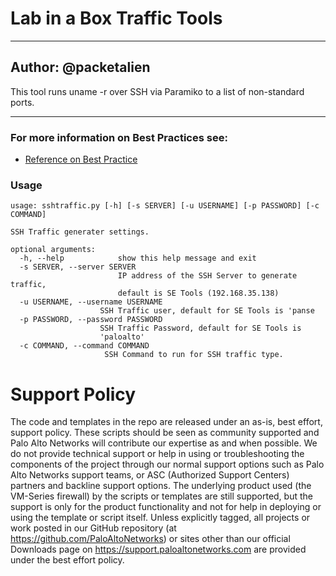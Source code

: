 # Lab in a Box Traffic Tools

---
Author: @packetalien  
---

This tool runs uname -r over SSH via Paramiko to a list of non-standard ports.

---

### For more information on Best Practices see:

* [Reference on Best Practice](https://docs.paloaltonetworks.com/pan-os/8-0/pan-os-admin/threat-prevention/best-practices-for-securing-your-network-from-layer-4-and-layer-7-evasions)

### Usage

    usage: sshtraffic.py [-h] [-s SERVER] [-u USERNAME] [-p PASSWORD] [-c COMMAND]

    SSH Traffic generater settings.

    optional arguments:
      -h, --help            show this help message and exit
      -s SERVER, --server SERVER
                            IP address of the SSH Server to generate traffic,
                            default is SE Tools (192.168.35.138)
      -u USERNAME, --username USERNAME
                        SSH Traffic user, default for SE Tools is 'panse
      -p PASSWORD, --password PASSWORD
                        SSH Traffic Password, default for SE Tools is
                        'paloalto'
      -c COMMAND, --command COMMAND
                         SSH Command to run for SSH traffic type.

# Support Policy
The code and templates in the repo are released under an as-is, best effort, support policy. These scripts should be seen as community supported and Palo Alto Networks will contribute our expertise as and when possible. We do not provide technical support or help in using or troubleshooting the components of the project through our normal support options such as Palo Alto Networks support teams, or ASC (Authorized Support Centers) partners and backline support options. The underlying product used (the VM-Series firewall) by the scripts or templates are still supported, but the support is only for the product functionality and not for help in deploying or using the template or script itself. Unless explicitly tagged, all projects or work posted in our GitHub repository (at https://github.com/PaloAltoNetworks) or sites other than our official Downloads page on https://support.paloaltonetworks.com are provided under the best effort policy.

